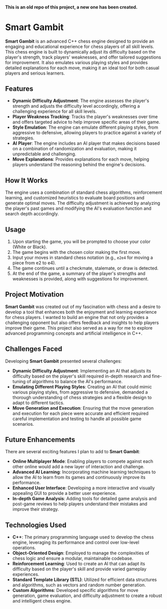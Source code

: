 #### This is an old repo of this project, a new one has been created.

# Smart Gambit
**Smart Gambit** is an advanced C++ chess engine designed to provide an engaging and educational experience for chess players of all skill levels. This chess engine is built to dynamically adjust its difficulty based on the player's strength, track players' weaknesses, and offer tailored suggestions for improvement. It also emulates various playing styles and provides detailed explanations for each move, making it an ideal tool for both casual players and serious learners.

## Features
- **Dynamic Difficulty Adjustment**: The engine assesses the player's strength and adjusts the difficulty level accordingly, offering a challenging experience for all skill levels.
- **Player Weakness Tracking**: Tracks the player's weaknesses over time and offers targeted advice to help improve specific areas of their game.
- **Style Emulation**: The engine can emulate different playing styles, from aggressive to defensive, allowing players to practice against a variety of strategies.
- **AI Player**: The engine includes an AI player that makes decisions based on a combination of randomization and evaluation, making it unpredictable and challenging.
- **Move Explanations**: Provides explanations for each move, helping players understand the reasoning behind the engine's decisions.

## How It Works
The engine uses a combination of standard chess algorithms, reinforcement learning, and customized heuristics to evaluate board positions and generate optimal moves. The difficulty adjustment is achieved by analyzing the player's past games and modifying the AI's evaluation function and search depth accordingly.

## Usage
1. Upon starting the game, you will be prompted to choose your color (White or Black).
2. The game begins with the chosen color making the first move.
3. Input your moves in standard chess notation (e.g., `e2e4` for moving a piece from e2 to e4).
4. The game continues until a checkmate, stalemate, or draw is detected.
5. At the end of the game, a summary of the player's strengths and weaknesses is provided, along with suggestions for improvement.

## Project Motivation
**Smart Gambit** was created out of my fascination with chess and a desire to develop a tool that enhances both the enjoyment and learning experience for chess players. I wanted to build an engine that not only provides a challenging opponent but also offers feedback and insights to help players improve their game. This project also served as a way for me to explore advanced programming concepts and artificial intelligence in C++.

## Challenges Faced
Developing **Smart Gambit** presented several challenges:
- **Dynamic Difficulty Adjustment**: Implementing an AI that adjusts its difficulty based on the player's skill required in-depth research and fine-tuning of algorithms to balance the AI's performance.  
- **Emulating Different Playing Styles**: Creating an AI that could mimic various playing styles, from aggressive to defensive, demanded a thorough understanding of chess strategies and a flexible design to adapt to different tactics.
- **Move Generation and Execution**: Ensuring that the move generation and execution for each piece were accurate and efficient required careful implementation and testing to handle all possible game scenarios.

## Future Enhancements
There are several exciting features I plan to add to **Smart Gambit**:
- **Online Multiplayer Mode**: Enabling players to compete against each other online would add a new layer of interaction and challenge.
- **Advanced AI Learning**: Incorporating machine learning techniques to allow the AI to learn from its games and continuously improve its performance.
- **Enhanced User Interface**: Developing a more interactive and visually appealing GUI to provide a better user experience.
- **In-depth Game Analysis**: Adding tools for detailed game analysis and post-game reviews to help players understand their mistakes and improve their strategy.

## Technologies Used
- **C++**: The primary programming language used to develop the chess engine, leveraging its performance and control over low-level operations.
- **Object-Oriented Design**: Employed to manage the complexities of chess logic and ensure a modular, maintainable codebase.
- **Reinforcement Learning**: Used to create an AI that can adapt its difficulty based on the player's skill and provide varied gameplay experiences.
- **Standard Template Library (STL)**: Utilized for efficient data structures and algorithms, such as vectors and random number generation.
- **Custom Algorithms**: Developed specific algorithms for move generation, game evaluation, and difficulty adjustment to create a robust and intelligent chess engine.
